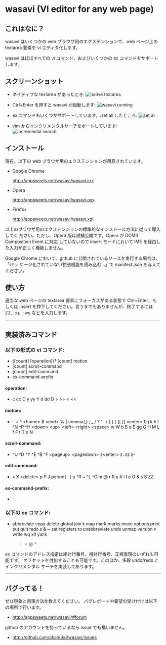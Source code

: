 wasavi (VI editor for any web page)
====================================

これはなに？
------------

wasavi はいくつかの web ブラウザ用のエクステンションで、web ページ上の textarea
要素を vi エディタ化します。

wasavi はほぼすべての vi コマンド、およびいくつかの ex コマンドをサポートします。



スクリーンショット
------------

* ネイティブな textarea があったとき:
  ![native textarea](http://appsweets.net/wasavi/wasavi_native_textarea.jpg)

* Ctrl+Enter を押すと wasavi が起動します:
  ![wasavi running](http://appsweets.net/wasavi/wasavi.jpg)

* ex コマンドもいくつかサポートしています。:set all したところ:
  ![set all](http://appsweets.net/wasavi/wasavi_set_all.jpg)

* vim からインクリメンタルサーチをポートしています:
  ![incremental search](http://appsweets.net/wasavi/wasavi_incremental_search.jpg)



インストール
------------

現在、以下の web ブラウザ用のエクステンションが用意されています。

* Google Chrome

  <http://appsweets.net/wasavi/wasavi.crx>

* Opera

  <http://appsweets.net/wasavi/wasavi.oex>

* Firefox

  <http://appsweets.net/wasavi/wasavi.xpi>

以上のブラウザ用のエクステンションの標準的なインストール方法に従って導入してく
ださい。ただし、Opera 版は試験公開です。Opera が DOM3 Composition Event に対応
していないので insert モードにおいて IME を経由した入力が正しく機能しません。

Google Chrome において、github に公開されているソースを実行する場合は、「パッ
ケージ化されていない拡張機能を読み込む...」で manifest.json を与えてください。



使い方
------

適当な web ページの textarea 要素にフォーカスがある状態で Ctrl+Enter、もしくは
Insert を押下してください。言うまでもありませんが、終了するには ZZ、:q、:wq
などを入力します。



* * *


実装済みコマンド
--------------------

### 以下の形式の vi コマンド:

* ([count] [operation])? [count] motion
* [count] scroll-command
* [count] edit-command
* ex-command-prefix

#### operation:

* c cc C y yy Y d dd D &gt; &gt;&gt; &lt; &lt;&lt;

#### motion:

* &#45; &#43; ^ &lt;home&gt; $ &lt;end&gt; % | comma(,) ;
  &#95; / ? ' ` ( ) { } [[ ]] &lt;enter&gt; 0
  j k h l ^N ^P ^H
  &lt;down&gt; &lt;up&gt; &lt;left&gt; &lt;right&gt; &lt;space&gt;
  w W b B e E gg G H M L f F t T n N

#### scroll-command:

* ^U ^D ^Y ^E ^B ^F &lt;pageup&gt; &lt;pagedown&gt;
  z&lt;enter&gt; z. zz z-

#### edit-command:

* x X &lt;delete&gt; p P J period( . ) u ^R ~ ^L ^G m @ r R
  a A i I o O & s S ZZ

#### ex-command-prefix:

* :

### 以下の ex コマンド:

* abbreviate copy delete global join k map mark marks move
  options print put quit redo s & ~ set registers to
  unabbreviate undo unmap version v write wq xit yank
  > < @ &#42;

ex コマンドのアドレス指定は絶対行番号、相対行番号、正規表現のいずれも可能です。
オフセットを付加することも可能です。このほか、多段 undo/redo とインクリメンタル
サーチを実装してあります。



* * *

バグってる！
------------

ぜひ現象と再現方法を教えてください。
バグレポートや要望の受け付けは以下の場所で行います。

* <http://appsweets.net/wasavi/#forum>

github のアカウントを持っているなら issue でも構いません。

* <http://github.com/akahuku/wasavi/issues>
